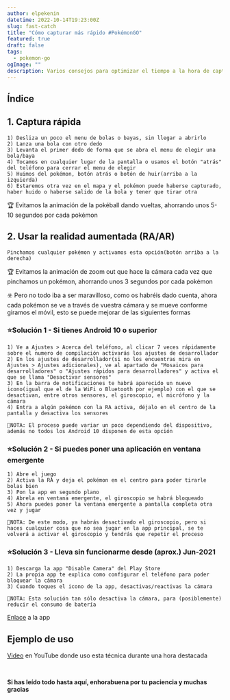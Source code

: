 ```yaml
---
author: elpekenin
datetime: 2022-10-14T19:23:00Z
slug: fast-catch
title: "Cómo capturar más rápido #PokémonGO"
featured: true
draft: false
tags:
  - pokemon-go
ogImage: ""
description: Varios consejos para optimizar el tiempo a la hora de capturar
---
```


## Índice

## 1. Captura rápida
    1) Desliza un poco el menu de bolas o bayas, sin llegar a abrirlo
    2) Lanza una bola con otro dedo
    3) Levanta el primer dedo de forma que se abra el menu de elegir una bola/baya
    4) Tocamos en cualquier lugar de la pantalla o usamos el botón "atrás" del teléfono para cerrar el menu de elegir
    5) Huimos del pokémon, botón atrás o botón de huir(arriba a la izquierda)
    6) Estaremos otra vez en el mapa y el pokémon puede haberse capturado, haber huido o haberse salido de la bola y tener que tirar otra

🏆 Evitamos la animación de la pokéball dando vueltas, ahorrando unos 5-10 segundos por cada pokémon

## 2. Usar la realidad aumentada (RA/AR)
    Pinchamos cualquier pokémon y activamos esta opción(botón arriba a la derecha)

  🏆 Evitamos la animación de zoom out que hace la cámara cada vez que pinchamos un pokémon, ahorrando unos 3 segundos por cada pokémon

  ☣️ Pero no todo iba a ser maravilloso, como os habréis dado cuenta, ahora cada pokémon se ve a través de vuestra cámara y se mueve conforme giramos el móvil, esto se puede mejorar de las siguientes formas

   ### ⭐️Solución 1 - Si tienes Android 10 o superior
    1) Ve a Ajustes > Acerca del teléfono, al clicar 7 veces rápidamente sobre el numero de compilación activarás los ajustes de desarrollador
    2) En los ajustes de desarrollador(si no los encuentras mira en Ajustes > Ajustes adicionales), ve al apartado de "Mosaicos para desarrolladores" o "Ajustes rápidos para desarrolladores" y activa el que se llama "Desactivar sensores"
    3) En la barra de notificaciones te habrá aparecido un nuevo icono(igual que el de la WiFi o Bluetooth por ejemplo) con el que se desactivan, entre otros sensores, el giroscopio, el micrófono y la cámara  
    4) Entra a algún pokémon con la RA activa, déjalo en el centro de la pantalla y desactiva los sensores

    🙋NOTA: El proceso puede variar un poco dependiendo del dispositivo, además no todos los Android 10 disponen de esta opción

   ### ⭐️Solución 2 - Si puedes poner una aplicación en ventana emergente
    1) Abre el juego
    2) Activa la RA y deja el pokémon en el centro para poder tirarle bolas bien
    3) Pon la app en segundo plano
    4) Abrela en ventana emergente, el giroscopio se habrá bloqueado
    5) Ahora puedes poner la ventana emergente a pantalla completa otra vez y jugar
    
    🙋NOTA: De este modo, ya habrás desactivado el giroscopio, pero si haces cualquier cosa que no sea jugar en la app principal, se te volverá a activar el giroscopio y tendrás que repetir el proceso 

   ### ⭐️Solución 3 - Lleva sin funcionarme desde (aprox.) Jun-2021
    1) Descarga la app "Disable Camera" del Play Store 
    2) La propia app te explica como configurar el teléfono para poder bloquear la cámara
    3) Cuando toques el icono de la app, desactivas/reactivas la cámara

    🙋NOTA: Esta solución tan sólo desactiva la cámara, para (posiblemente) reducir el consumo de batería

   [Enlace](https://play.google.com/store/apps/details?id=lockcamera.blockcamera.disablecamera) a la app

## Ejemplo de uso
[Video](http://www.youtube.com/watch?v=ukrj_cZXuQA) en YouTube donde uso esta técnica durante una hora destacada

<br />

**Si has leído todo hasta aquí, enhorabuena por tu paciencia y muchas gracias**